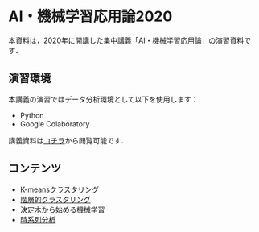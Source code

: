 # AI・機械学習応用論2020
本資料は，2020年に開講した集中講義「AI・機械学習応用論」の演習資料です．

## 演習環境
本講義の演習ではデータ分析環境として以下を使用します：
* Python
* Google Colaboratory

講義資料は[コチラ](https://b.hontolab.org/2HAsn80)から閲覧可能です．


## コンテンツ
* [K-meansクラスタリング](https://colab.research.google.com/github/trycycle/data-analysis-lecture-2020/blob/master/notebook/k-means.ipynb?hl=ja)
* [階層的クラスタリング](https://colab.research.google.com/github/trycycle/data-analysis-lecture-2020/blob/master/notebook/hierarchical-clustering.ipynb?hl=ja)
* [決定木から始める機械学習](https://colab.research.google.com/github/trycycle/data-analysis-lecture-2020/blob/master/notebook/introduction-to-ml.ipynb?hl=ja)
* [時系列分析](https://colab.research.google.com/github/trycycle/data-analysis-lecture-2020/blob/master/notebook/time-series-analysis.ipynb?hl=ja)